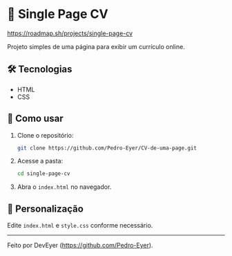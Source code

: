 # 📄 Single Page CV

https://roadmap.sh/projects/single-page-cv

Projeto simples de uma página para exibir um currículo online.

## 🛠️ Tecnologias
- HTML
- CSS

## 🚀 Como usar
1. Clone o repositório:
   ```sh
   git clone https://github.com/Pedro-Eyer/CV-de-uma-page.git
   ```
2. Acesse a pasta:
   ```sh
   cd single-page-cv
   ```
3. Abra o `index.html` no navegador.

## 🎨 Personalização
Edite `index.html` e `style.css` conforme necessário.

---
Feito por DevEyer (https://github.com/Pedro-Eyer).
